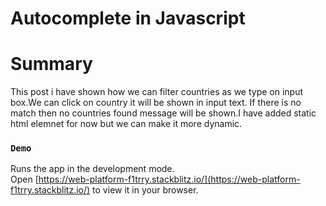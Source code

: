 # Autocomplete in Javascript

# Summary
This post i have shown how we can filter countries as we type on input box.We can click on country it will be shown in input text.
If there is no match then no countries found message will be shown.I have added static html elemnet for now but we can make it more dynamic.   
### `Demo`

Runs the app in the development mode.\
Open [https://web-platform-f1trry.stackblitz.io/](https://web-platform-f1trry.stackblitz.io/) to view it in your browser.
